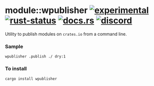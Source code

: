 # module::wpublisher [![experimental](https://img.shields.io/badge/stability-experimental-orange.svg)](https://github.com/emersion/stability-badges#experimental) [![rust-status](https://github.com/Wandalen/wTools/actions/workflows/wPublisherPush.yml/badge.svg)](https://github.com/Wandalen/wTools/actions/workflows/wPublisherPush.yml) [![docs.rs](https://img.shields.io/docsrs/wpublisher?color=e3e8f0&logo=docs.rs)](https://docs.rs/wpublisher) [![discord](https://img.shields.io/discord/872391416519737405?color=e3e8f0&logo=discord&logoColor=e3e8f0)](https://discord.gg/JwTG6d2b)

Utility to publish modules on `crates.io` from a command line.

### Sample

``` shell
wpublisher .publish ./ dry:1
```

### To install

```
cargo install wpublisher
```
